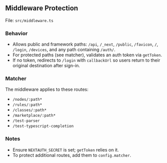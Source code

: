## Middleware Protection

File: `src/middleware.ts`

### Behavior
- Allows public and framework paths: `/api`, `/_next`, `/public`, `/favicon`, `/`, `/login`, `/devices`, and any path containing `/auth/`.
- For protected paths (see matcher), validates an auth token via `getToken`.
- If no token, redirects to `/login` with `callbackUrl` so users return to their original destination after sign-in.

### Matcher
The middleware applies to these routes:
- `/nodes/:path*`
- `/rules/:path*`
- `/classes/:path*`
- `/marketplace/:path*`
- `/test-parser`
- `/test-typescript-completion`

### Notes
- Ensure `NEXTAUTH_SECRET` is set; `getToken` relies on it.
- To protect additional routes, add them to `config.matcher`.


